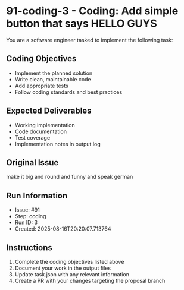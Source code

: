 # 91-coding-3 - Coding: Add simple button that says HELLO GUYS

You are a software engineer tasked to implement the following task:

## Coding Objectives
- Implement the planned solution
- Write clean, maintainable code
- Add appropriate tests
- Follow coding standards and best practices

## Expected Deliverables
- Working implementation
- Code documentation
- Test coverage
- Implementation notes in output.log

## Original Issue

make it big and round and funny and speak german

## Run Information
- Issue: #91
- Step: coding
- Run ID: 3
- Created: 2025-08-16T20:20:07.713764

## Instructions
1. Complete the coding objectives listed above
2. Document your work in the output files
3. Update task.json with any relevant information
4. Create a PR with your changes targeting the proposal branch


